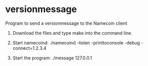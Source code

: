 # versionmessage
Program to send a versionmessage to the Namecoin client

1. Download the files and type make into the command line.

2. Start namecoind:
./namecoind -listen -printtoconsole -debug -connect=1.2.3.4

3. Start the program:
./message 127.0.0.1
